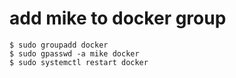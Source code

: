 # add mike to docker group

```
$ sudo groupadd docker
$ sudo gpasswd -a mike docker
$ sudo systemctl restart docker
```

